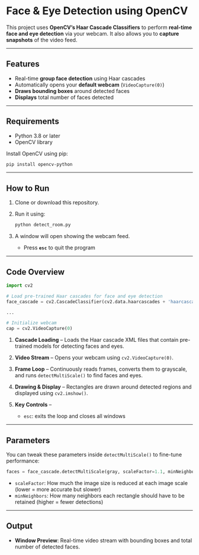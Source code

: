 # Face & Eye Detection using OpenCV

This project uses **OpenCV’s Haar Cascade Classifiers** to perform **real-time face and eye detection** via your webcam. It also allows you to **capture snapshots** of the video feed.

---

## Features

* Real-time **group face detection** using Haar cascades
* Automatically opens your **default webcam** (`VideoCapture(0)`)
* **Draws bounding boxes** around detected faces
* **Displays** total number of faces detected
---

## Requirements

* Python 3.8 or later
* OpenCV library

Install OpenCV using pip:

```bash
pip install opencv-python
```

---

## How to Run

1. Clone or download this repository.
2. Run it using:

   ```bash
   python detect_room.py
   ```
3. A window will open showing the webcam feed.

   * Press **`esc`** to quit the program

---

## Code Overview

```python
import cv2

# Load pre-trained Haar cascades for face and eye detection
face_cascade = cv2.CascadeClassifier(cv2.data.haarcascades + 'haarcascade_frontalface_default.xml')

...

# Initialize webcam
cap = cv2.VideoCapture(0)
```

1. **Cascade Loading** – Loads the Haar cascade XML files that contain pre-trained models for detecting faces and eyes.
2. **Video Stream** – Opens your webcam using `cv2.VideoCapture(0)`.
3. **Frame Loop** – Continuously reads frames, converts them to grayscale, and runs `detectMultiScale()` to find faces and eyes.
4. **Drawing & Display** – Rectangles are drawn around detected regions and displayed using `cv2.imshow()`.
5. **Key Controls** –

   * `esc`: exits the loop and closes all windows

---

## Parameters

You can tweak these parameters inside `detectMultiScale()` to fine-tune performance:

```python
faces = face_cascade.detectMultiScale(gray, scaleFactor=1.1, minNeighbors=3)
```

* `scaleFactor`: How much the image size is reduced at each image scale (lower = more accurate but slower)
* `minNeighbors`: How many neighbors each rectangle should have to be retained (higher = fewer detections)

---

## Output

* **Window Preview**: Real-time video stream with bounding boxes and total number of detected faces.
